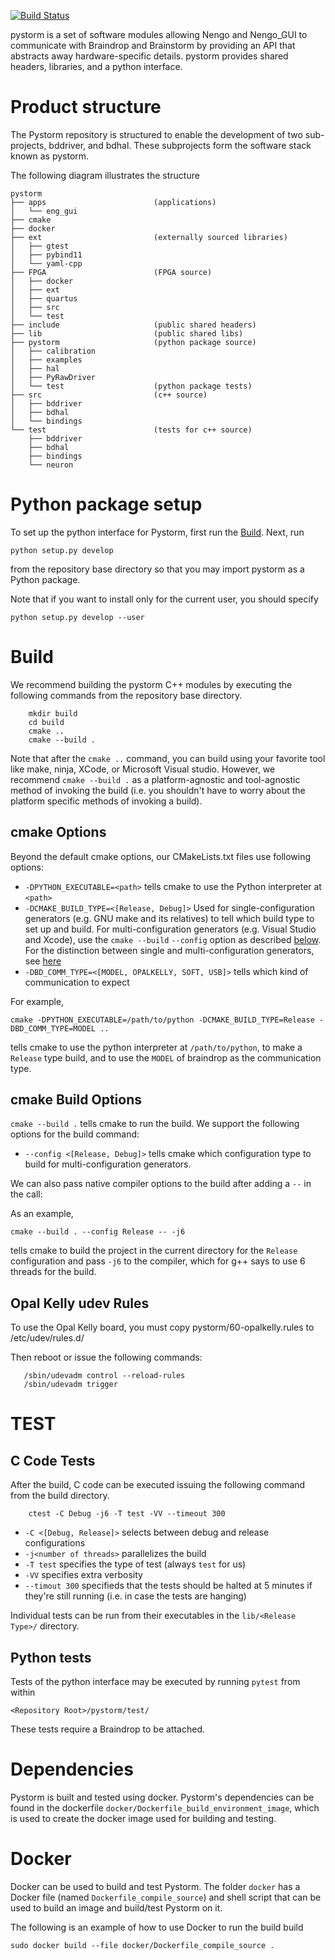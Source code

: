 [![Build Status](https://ng-hippocampus.stanford.edu/jenkins/job/Pystorm/job/master/badge/icon)](https://ng-hippocampus.stanford.edu/jenkins/job/Pystorm/job/master/)

pystorm is a set of software modules allowing Nengo and Nengo_GUI to
communicate with Braindrop and Brainstorm by providing an API that abstracts
away hardware-specific details. pystorm provides shared headers, libraries,
and a python interface.

# Product structure

The Pystorm repository is structured to enable the development of two
sub-projects, bddriver, and bdhal. These subprojects form
the software stack known as pystorm.

The following diagram illustrates the structure

    pystorm
    ├── apps                        (applications)
    │   └── eng_gui
    ├── cmake
    ├── docker
    ├── ext                         (externally sourced libraries)
    │   ├── gtest
    │   ├── pybind11
    │   └── yaml-cpp
    ├── FPGA                        (FPGA source)
    │   ├── docker
    │   ├── ext
    │   ├── quartus
    │   ├── src
    │   └── test
    ├── include                     (public shared headers)
    ├── lib                         (public shared libs)
    ├── pystorm                     (python package source)
    │   ├── calibration
    │   ├── examples
    │   ├── hal
    │   ├── PyRawDriver
    │   └── test                    (python package tests)
    ├── src                         (c++ source)
    │   ├── bddriver
    │   ├── bdhal
    │   └── bindings
    └── test                        (tests for c++ source)
        ├── bddriver
        ├── bdhal
        ├── bindings
        └── neuron

# Python package setup

To set up the python interface for Pystorm, first run the [Build](#build). Next, run

`python setup.py develop`

from the repository base directory so that you may import pystorm as a Python package.

Note that if you want to install only for the current user, you should specify

`python setup.py develop --user`

# Build

We recommend building the pystorm C++ modules by executing the following commands from the
repository base directory.

```
    mkdir build
    cd build
    cmake ..
    cmake --build .
```

Note that after the `cmake ..` command, you can build using your favorite tool like make, ninja, XCode, or Microsoft Visual studio.
However, we recommend `cmake --build .` as a platform-agnostic and tool-agnostic method of invoking the build
(i.e. you shouldn't have to worry about the platform specific methods of invoking a build).

## cmake Options

Beyond the default cmake options, our CMakeLists.txt files use following options:

* `-DPYTHON_EXECUTABLE=<path>` tells cmake to use the Python interpreter at `<path>`
* `-DCMAKE_BUILD_TYPE=<[Release, Debug]>` Used for single-configuration generators (e.g. GNU make and its relatives) to tell which build type to set up and build. For multi-configuration generators (e.g. Visual Studio and Xcode), use the `cmake --build`  `--config` option as described [below](#cmake-build-options). For the distinction between single and multi-configuration generators, see [here](https://stackoverflow.com/a/24470998)
* `-DBD_COMM_TYPE=<[MODEL, OPALKELLY, SOFT, USB]>` tells which kind of communication to expect

For example,

`cmake -DPYTHON_EXECUTABLE=/path/to/python -DCMAKE_BUILD_TYPE=Release -DBD_COMM_TYPE=MODEL ..`

tells cmake to use the python interpreter at `/path/to/python`, to make a `Release` type build, and to use the `MODEL` of braindrop as the communication type.

## cmake Build Options

`cmake --build .` tells cmake to run the build. We support the following options for the build command:

* `--config <[Release, Debug]>` tells cmake which configuration type to build for multi-configuration generators.

We can also pass native compiler options to the build after adding a `--` in the call:

As an example,

`cmake --build . --config Release -- -j6`

tells cmake to build the project in the current directory for the `Release` configuration and pass `-j6` to the compiler, which for g++ says to use 6 threads for the build.

## Opal Kelly udev Rules

To use the Opal Kelly board, you must copy pystorm/60-opalkelly.rules to /etc/udev/rules.d/

Then reboot or issue the following commands:

```
   /sbin/udevadm control --reload-rules
   /sbin/udevadm trigger
```

# TEST

## C Code Tests

After the build, C code can be executed issuing the
following command from the build directory.

```
    ctest -C Debug -j6 -T test -VV --timeout 300
```

* `-C <[Debug, Release]>` selects between debug and release configurations
* `-j<number of threads>` parallelizes the build
* `-T test` specifies the type of test (always `test` for us)
* `-VV` specifies extra verbosity
* `--timout 300` specifieds that the tests should be halted at 5 minutes if they're still running (i.e. in case the tests are hanging)

Individual tests can be run from their executables in the `lib/<Release Type>/` directory.

## Python tests 

Tests of the python interface may be executed by running `pytest` from within

`<Repository Root>/pystorm/test/`

These tests require a Braindrop to be attached.

# Dependencies

Pystorm is built and tested using docker.
Pystorm's dependencies can be found in the dockerfile `docker/Dockerfile_build_environment_image`,
which is used to create the docker image used for building and testing.

# Docker

Docker can be used to build and test Pystorm. The folder `docker` has a
Docker file (named `Dockerfile_compile_source`) and shell script that can be
used to build an image and build/test Pystorm on it.

The following is an example of how to use Docker to run the build build

    sudo docker build --file docker/Dockerfile_compile_source .
